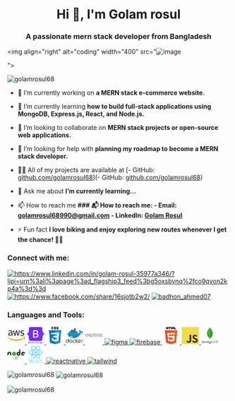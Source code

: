 <h1 align="center">Hi 👋, I'm Golam rosul</h1>
<h3 align="center">A passionate mern stack developer from Bangladesh</h3>

<img align="right" alt="coding" width="400" src="![image](https://github.com/user-attachments/assets/c8116815-e988-4c93-baf9-c595550031ce)

">




<p align="left"> <img src="https://komarev.com/ghpvc/?username=golamrosul68&label=Profile%20views&color=0e75b6&style=flat" alt="golamrosul68" /> </p>





- 🔭 I’m currently working on **a MERN stack e-commerce website.**

- 🌱 I’m currently learning **how to build full-stack applications using MongoDB, Express.js, React, and Node.js.**

- 👯 I’m looking to collaborate on **MERN stack projects or open-source web applications.**

- 🤝 I’m looking for help with **planning my roadmap to become a MERN stack developer.**

- 👨‍💻 All of my projects are available at [- GitHub: [github.com/golamrosul68](https://github.com/golamrosul68)](- GitHub: [github.com/golamrosul68](https://github.com/golamrosul68))

- 💬 Ask me about **I’m currently learning...**

- 📫 How to reach me **### 📬 How to reach me: - Email: golamrosul68990@gmail.com - LinkedIn: [Golam Rosul](https://www.linkedin.com/in/golam-rosul-35977a346/)**

- ⚡ Fun fact **I love biking and enjoy exploring new routes whenever I get the chance! 🚴‍♂️**

<h3 align="left">Connect with me:</h3>
<p align="left">
<a href="https://www.linkedin.com/in/golam-rosul-35977a346?lipi=urn%3Ali%3Apage%3Ad_flagship3_profile_view_base_contact_details%3BZO4RcTsdQZ235vudg%2FiBAQ%3D%3D" target="blank"><img align="center" src="https://raw.githubusercontent.com/rahuldkjain/github-profile-readme-generator/master/src/images/icons/Social/linked-in-alt.svg" alt="https://www.linkedin.com/in/golam-rosul-35977a346/?lipi=urn%3ali%3apage%3ad_flagship3_feed%3bg5oxsbvnq%2fco9qvon2kp4a%3d%3d" height="30" width="40" /></a>
<a href="https://fb.com/https://www.https://www.facebook.com/badhon.ahmed.423282/" target="blank"><img align="center" src="https://raw.githubusercontent.com/rahuldkjain/github-profile-readme-generator/master/src/images/icons/Social/facebook.svg" alt="https://www.facebook.com/share/16sjotb2w2/" height="30" width="40" /></a>
<a href="https://instagram.com/badhon_ahmed07" target="blank"><img align="center" src="https://raw.githubusercontent.com/rahuldkjain/github-profile-readme-generator/master/src/images/icons/Social/instagram.svg" alt="badhon_ahmed07" height="30" width="40" /></a>
</p>

<h3 align="left">Languages and Tools:</h3>
<p align="left"> <a href="https://aws.amazon.com" target="_blank" rel="noreferrer"> <img src="https://raw.githubusercontent.com/devicons/devicon/master/icons/amazonwebservices/amazonwebservices-original-wordmark.svg" alt="aws" width="40" height="40"/> </a> <a href="https://getbootstrap.com" target="_blank" rel="noreferrer"> <img src="https://raw.githubusercontent.com/devicons/devicon/master/icons/bootstrap/bootstrap-plain-wordmark.svg" alt="bootstrap" width="40" height="40"/> </a> <a href="https://www.w3schools.com/css/" target="_blank" rel="noreferrer"> <img src="https://raw.githubusercontent.com/devicons/devicon/master/icons/css3/css3-original-wordmark.svg" alt="css3" width="40" height="40"/> </a> <a href="https://www.docker.com/" target="_blank" rel="noreferrer"> <img src="https://raw.githubusercontent.com/devicons/devicon/master/icons/docker/docker-original-wordmark.svg" alt="docker" width="40" height="40"/> </a> <a href="https://expressjs.com" target="_blank" rel="noreferrer"> <img src="https://raw.githubusercontent.com/devicons/devicon/master/icons/express/express-original-wordmark.svg" alt="express" width="40" height="40"/> </a> <a href="https://www.figma.com/" target="_blank" rel="noreferrer"> <img src="https://www.vectorlogo.zone/logos/figma/figma-icon.svg" alt="figma" width="40" height="40"/> </a> <a href="https://firebase.google.com/" target="_blank" rel="noreferrer"> <img src="https://www.vectorlogo.zone/logos/firebase/firebase-icon.svg" alt="firebase" width="40" height="40"/> </a> <a href="https://www.w3.org/html/" target="_blank" rel="noreferrer"> <img src="https://raw.githubusercontent.com/devicons/devicon/master/icons/html5/html5-original-wordmark.svg" alt="html5" width="40" height="40"/> </a> <a href="https://developer.mozilla.org/en-US/docs/Web/JavaScript" target="_blank" rel="noreferrer"> <img src="https://raw.githubusercontent.com/devicons/devicon/master/icons/javascript/javascript-original.svg" alt="javascript" width="40" height="40"/> </a> <a href="https://www.mongodb.com/" target="_blank" rel="noreferrer"> <img src="https://raw.githubusercontent.com/devicons/devicon/master/icons/mongodb/mongodb-original-wordmark.svg" alt="mongodb" width="40" height="40"/> </a> <a href="https://nodejs.org" target="_blank" rel="noreferrer"> <img src="https://raw.githubusercontent.com/devicons/devicon/master/icons/nodejs/nodejs-original-wordmark.svg" alt="nodejs" width="40" height="40"/> </a> <a href="https://reactjs.org/" target="_blank" rel="noreferrer"> <img src="https://raw.githubusercontent.com/devicons/devicon/master/icons/react/react-original-wordmark.svg" alt="react" width="40" height="40"/> </a> <a href="https://reactnative.dev/" target="_blank" rel="noreferrer"> <img src="https://reactnative.dev/img/header_logo.svg" alt="reactnative" width="40" height="40"/> </a> <a href="https://tailwindcss.com/" target="_blank" rel="noreferrer"> <img src="https://www.vectorlogo.zone/logos/tailwindcss/tailwindcss-icon.svg" alt="tailwind" width="40" height="40"/> </a> </p>

<p><img align="left" src="https://github-readme-stats.vercel.app/api/top-langs?username=golamrosul68&show_icons=true&locale=en&layout=compact" alt="golamrosul68" /></p>

<p>&nbsp;<img align="center" src="https://github-readme-stats.vercel.app/api?username=golamrosul68&show_icons=true&locale=en" alt="golamrosul68" /></p>

<p><img align="center" src="https://github-readme-streak-stats.herokuapp.com/?user=golamrosul68&" alt="golamrosul68" /></p>
